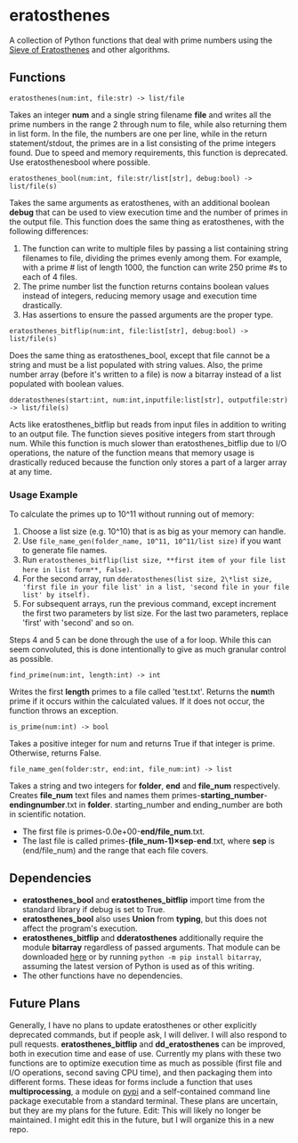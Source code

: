# eratosthenes
A collection of Python functions that deal with prime numbers using the [Sieve of Eratosthenes](https://en.wikipedia.org/wiki/Sieve_of_Eratosthenes) and other algorithms.
## Functions
```
eratosthenes(num:int, file:str) -> list/file
```
Takes an integer **num** and a single string filename **file** and writes all the prime numbers in the range 2 through num to file, while also returning them in list form.
In the file, the numbers are one per line, while in the return statement/stdout, the primes are in a list consisting of the prime integers found.
Due to speed and memory requirements, this function is deprecated. Use eratosthenesbool where possible.

```
eratosthenes_bool(num:int, file:str/list[str], debug:bool) -> list/file(s)
```
Takes the same arguments as eratosthenes, with an additional boolean **debug** that can be used to view execution time and the number of primes in the output file.
This function does the same thing as eratosthenes, with the following differences:
1. The function can write to multiple files by passing a list containing string filenames to file, dividing the primes evenly among them. For example, with a prime # list of length 1000, the function can write 250 prime #s to each of 4 files.
2. The prime number list the function returns contains boolean values instead of integers, reducing memory usage and execution time drastically.
3. Has assertions to ensure the passed arguments are the proper type.

```
eratosthenes_bitflip(num:int, file:list[str], debug:bool) -> list/file(s)
```
Does the same thing as eratosthenes_bool, except that file cannot be a string and must be a list populated with string values. Also, the prime number array (before it's written to a file) is now a bitarray instead of a list populated with boolean values.
```
dderatosthenes(start:int, num:int,inputfile:list[str], outputfile:str) -> list/file(s)
```
Acts like eratosthenes_bitflip but reads from input files in addition to writing to an output file. The function sieves positive integers from start through num.
While this function is much slower than eratosthenes_bitflip due to I/O operations, the nature of the function means that memory usage is drastically reduced because the function only stores a part of a larger array at any time.

### Usage Example 
To calculate the primes up to 10^11 without running out of memory:
1. Choose a list size (e.g. 10^10) that is as big as your memory can handle.
2. Use `file_name_gen(folder_name, 10^11, 10^11/list size)` if you want to generate file names.
3. Run `eratosthenes_bitflip(list size, **first item of your file list here in list form**, False)`.
4. For the second array, run `dderatosthenes(list size, 2\*list size, 'first file in your file list' in a list, 'second file in your file list' by itself).`
5. For subsequent arrays, run the previous command, except increment the first two parameters by list size. For the last two parameters, replace 'first' with 'second' and so on.

Steps 4 and 5 can be done through the use of a for loop.
While this can seem convoluted, this is done intentionally to give as much granular control as possible.
```
find_prime(num:int, length:int) -> int
```
Writes the first **length** primes to a file called 'test.txt'. Returns the **num**th prime if it occurs within the calculated values. If it does not occur, the function throws an exception.

```
is_prime(num:int) -> bool
```
Takes a positive integer for num and returns True if that integer is prime. Otherwise, returns False.

```
file_name_gen(folder:str, end:int, file_num:int) -> list
```
Takes a string and two integers for **folder**, **end** and **file_num** respectively. 
Creates **file_num** text files and names them primes-**starting_number**-**endingnumber**.txt in **folder**. 
starting_number and ending_number are both in scientific notation.
- The first file is primes-0.0e+00-**end/file_num**.txt. 
- The last file is called primes-**(file_num-1)×sep**-**end**.txt, where **sep** is (end/file_num) and the range that each file covers.

## Dependencies
- **eratosthenes_bool** and **eratosthenes_bitflip** import time from the standard library if debug is set to True.
- **eratosthenes_bool** also uses **Union** from **typing**, but this does not affect the program's execution.
- **eratosthenes_bitflip** and **dderatosthenes** additionally require the module **bitarray** regardless of passed arguments. That module can be downloaded [here](https://pypi.org/project/bitarray/) or by running `python -m pip install bitarray`, assuming the latest version of Python is used as of this writing.
- The other functions have no dependencies.

## Future Plans
Generally, I have no plans to update eratosthenes or other explicitly deprecated commands, but if people ask, I will deliver. I will also respond to pull requests.
**eratosthenes_bitflip** and **dd_eratosthenes** can be improved, both in execution time and ease of use. 
Currently my plans with these two functions are to optimize execution time as much as possible (first file and I/O operations, second saving CPU time), and then packaging them into different forms. 
These ideas for forms include a function that uses **multiprocessing**, a module on [pypi](https://pypi.org/) and a self-contained command line package executable from a standard terminal.
These plans are uncertain, but they are my plans for the future.
Edit: This will likely no longer be maintained. I might edit this in the future, but I will organize this in a new repo.
